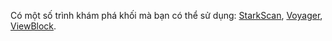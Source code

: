 Có một số trình khám phá khối mà bạn có thể sử dụng: [StarkScan](https://starkscan.co/), [Voyager](https://voyager.online/txns), [ViewBlock](https://viewblock.io/starknet).